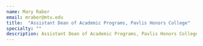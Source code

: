 ```yaml
---
name: Mary Raber
email: mraber@mtu.edu
title:  "Assistant Dean of Academic Programs, Pavlis Honors College"
specialty: ""
description: Assistant Dean of Academic Programs, Pavlis Honors College Director, Pavlis Institute for Global Technological Leadership Professor of Practice
---
```

